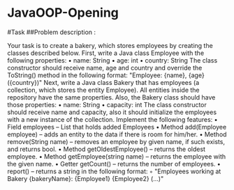 # JavaOOP-Opening

#Task
##Problem description :
 
 Your task is to create a bakery, which stores employees by creating the classes described below.
First, write a Java class Employee with the following properties:
    • name: String
    • age: int
    • country: String
The class constructor should receive name, age and country and override the ToString() method in the following format:
"Employee: {name}, {age} ({country})"
Next, write a Java class Bakery that has employees (a collection, which stores the entity Employee). All entities inside the repository have the same properties. Also, the Bakery class should have those properties:
    • name: String
    • capacity: int
The class constructor should receive name and capacity, also it should initialize the employees with a new instance of the collection. Implement the following features:
    • Field employees – List that holds added Employees
    • Method add(Employee employee) – adds an entity to the data if there is room for him/her.
    • Method remove(String name) – removes an employee by given name, if such exists, and returns bool.
    • Method getOldestEmployee() – returns the oldest employee.
    • Method getEmployee(string name) – returns the employee with the given name.
    • Getter getCount() – returns the number of employees.
    • report() – returns a string in the following format:
        ◦ "Employees working at Bakery {bakeryName}:
{Employee1}
{Employee2}
(…)"

 
